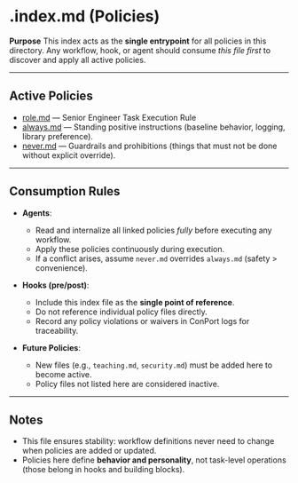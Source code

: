 # .index.md (Policies)

**Purpose**
This index acts as the **single entrypoint** for all policies in this directory. Any workflow, hook, or agent should consume *this file first* to discover and apply all active policies.

---

## Active Policies
* [role.md](role.md) — Senior Engineer Task Execution Rule
* [always.md](always.md) — Standing positive instructions (baseline behavior, logging, library preference).
* [never.md](never.md) — Guardrails and prohibitions (things that must not be done without explicit override).

---

## Consumption Rules

* **Agents**:

  * Read and internalize all linked policies *fully* before executing any workflow.
  * Apply these policies continuously during execution.
  * If a conflict arises, assume `never.md` overrides `always.md` (safety > convenience).

* **Hooks (pre/post)**:

  * Include this index file as the **single point of reference**.
  * Do not reference individual policy files directly.
  * Record any policy violations or waivers in ConPort logs for traceability.

* **Future Policies**:

  * New files (e.g., `teaching.md`, `security.md`) must be added here to become active.
  * Policy files not listed here are considered inactive.

---

## Notes

* This file ensures stability: workflow definitions never need to change when policies are added or updated.
* Policies here define **behavior and personality**, not task-level operations (those belong in hooks and building blocks).